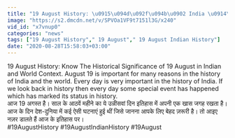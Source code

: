 ```yaml
---
title: "19 August History: \u0915\u094d\u092f\u094b\u0902 India \u0914\u0930 World \u0915\u0947 \u0932\u093f\u090f \u092f\u0947 \u0926\u093f\u0928 \u0939\u0948 \u0907\u0924\u0928\u093e \u0916\u093e\u0938, \u0915\u094d\u092f\u093e \u0939\u0948 \u0907\u0924\u093f\u0939\u093e\u0938 \u0935\u0928\u0907\u0902\u0921\u093f\u092f\u093e \u0939\u093f\u0902\u0926\u0940"
image: "https://s2.dmcdn.net/v/SPVOa1VF9t7151l3G/x240"
vid_id: "x7vnup0"
categories: "news"
tags: ["19 August History"," 19 August"," 19 August Indian History"]
date: "2020-08-28T15:58:03+03:00"
---
```

19 August History: Know The Historical Significance of 19 August in Indian and World Context. August 19 is important for many reasons in the history of India and the world. Every day is very important in the history of India. If we look back in history then every day some special event has happened which has marked its status in history.   <br>आज 19 अगस्त  है। साल के आठवें महीने का ये उन्नीसवां दिन इतिहास में अपनी एक खास जगह रखता है। आज के दिन देश-दुनिया में कई ऐसी घटनाएं हुई थीं जिसे जानना आपके लिए बेहद ज़रूरी है। तो आइए नज़र डालते हैं आज के इतिहास पर।   <br>#19AugustHistory #19AugustIndianHistory #19August
